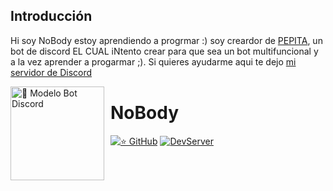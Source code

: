## Introducción
Hi soy NoBody estoy aprendiendo a progrmar :) soy creardor de <a href="https://discord.com/api/oauth2/authorize?client_id=892993411169267722&permissions=8&scope=bot%20applications.commands">PEPITA</a>, un bot de discord EL CUAL iNtento crear para que sea un bot multifuncional y a la vez aprender a progarmar ;). Si quieres ayudarme aqui te dejo  [mi servidor de Discord](https://discord.gg/FMbXwGPJGm)

<img width="150" height="150" align="left" style="float: left; margin: 0 10px 0 0;" alt="🤖 Modelo Bot Discord" src="https://i.goopics.net/eswnle.png">  

# NoBody 

[![⭐ GitHub](https://img.shields.io/github/stars/NoBody-UU?style=social)](https://github.com/stars/NoBody-UU)
[![DevServer](https://discordapp.com/api/guilds/644672989014523940/widget.png?style=shield)](https://discord.gg/FMbXwGPJGm)

# 
